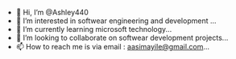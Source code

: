 - 👋 Hi, I’m @Ashley440
- 👀 I’m interested in softwear engineering and development ...
- 🌱 I’m currently learning microsoft technology...
- 💞️ I’m looking to collaborate on softwear development projects...
- 📫 How to reach me is via email : aasimayile@gmail.com...

<!---
Ashley440/Ashley440 is a ✨ special ✨ repository because its `README.md` (this file) appears on your GitHub profile.
You can click the Preview link to take a look at your changes.
--->
